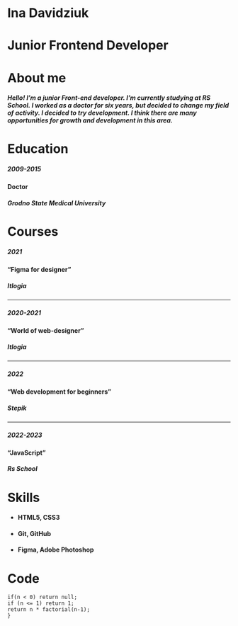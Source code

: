 # **Ina Davidziuk**
# Junior Frontend Developer
# About me
##### Hello! I’m a junior Front-end developer. I’m currently studying at RS School. I worked as a doctor for six years, but decided to change my field of activity. I decided to try development. I think there are many  opportunities for growth and development in this area.
# Education
##### 2009-2015
#### Doctor
##### Grodno State Medical University
# Courses
##### 2021
#### “Figma for designer”
##### Itlogia
**********************************
##### 2020-2021
#### “World of web-designer”
##### Itlogia
**********************************
##### 2022
#### “Web development for beginners”
##### Stepik
**********************************
##### 2022-2023
#### “JavaScript”
##### Rs School
# Skills
* #### HTML5, CSS3
* #### Git, GitHub
* #### Figma, Adobe Photoshop

# Code
``` function factorial(n) { 
if(n < 0) return null;
if (n <= 1) return 1; 
return n * factorial(n-1); 
}
```